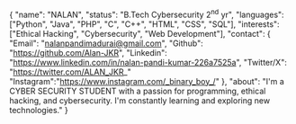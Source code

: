 {
  "name": "NALAN",
  "status": "B.Tech Cybersecurity 2<sup>nd</sup> yr",
  "languages": ["Python", "Java", "PHP", "C", "C++", "HTML", "CSS", "SQL"],
  "interests": ["Ethical Hacking", "Cybersecurity", "Web Development"],
  "contact": {
    "Email": "nalanpandimadurai@gmail.com",
    "Github": "https://github.com/Alan-JKR",
    "Linkedin": "https://www.linkedin.com/in/nalan-pandi-kumar-226a7525a",
    "Twitter/X": "https://twitter.com/ALAN_JKR_"
    "Instagram":"https://www.instagram.com/_binary_boy_/"
  },
  "about": "I'm a CYBER SECURITY STUDENT with a passion for programming, ethical hacking, and cybersecurity. I'm constantly learning and exploring new technologies."
}
